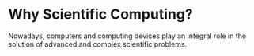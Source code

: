 # Why Scientific Computing?

Nowadays, computers and computing devices play an integral role in the solution
of advanced and complex scientific problems.

